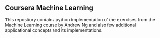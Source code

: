 ## Coursera Machine Learning

This repository contains python implementation of the exercises from the Machine Learning course by Andrew Ng and also few additional applicational concepts and its implementations.
